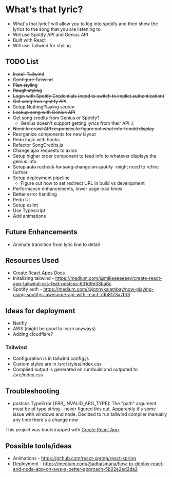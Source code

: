 # What's that lyric?

- What's that lyric? will allow you to log into spotify and then show the lyrics to the song that you are listening to.
- Will use Spotify API and Genius API
- Built with React
- Will use Tailwind for styling

## TODO List

- ~~Install Tailwind~~
- ~~Configure Tailwind~~
- ~~Plan styling~~
- ~~Rough styling~~
- ~~Login with Spotify Credentials (need to switch to implict authentication)~~
- ~~Get song fron spotify API~~
- ~~Setup NothingPlaying screen~~
- ~~Lookup song with Genius API~~
- Get song credits from Genius or Spotify?
  - Genius doesn't support getting lyrics from their API :(
- ~~Need to crawl API responses to figure out what info I could display~~
- Reorganize components for new layout
- Redo logic with hooks
- Refactor SongCredits.js
- Change ajax requests to axios
- Setup higher order component to feed info to whatever displays the genius info
- ~~Setup auto recheck for song change on spotify~~ -might need to refine further
- Setup deployment pipeline
  - Figure out how to set redirect URL in build vs development
- Performance enhancements, lower page load times
- Better error handling
- Redo UI
- Setup eslint
- Use Typescript
- Add animations

## Future Enhancements

- Animate transition from lyric line to detail

## Resources Used

- [Create React Apps Docs](./create-react-app-docs.md)
- Initalizing tailwind - https://medium.com/@mikeeeeeeey/create-react-app-tailwind-css-feat-postcss-631d9e33ba8c
- Spotify auth - https://medium.com/@jonnykalambay/now-playing-using-spotifys-awesome-api-with-react-7db8173a7b13

## Ideas for deployment

- Netifly
- AWS (might be good to learn anyways)
- Adding cloudflare?

### Tailwind

- Configuration is in tailwind.config.js
- Custom styles are in /src/styles/index.css
- Complied output is generated on run/build and outputed to /src/index.css

## Troubleshooting

- postcss TypeError [ERR_INVALID_ARG_TYPE]: The "path" argument must be of type string - never figured this out. Apparantly it's some issue with windows and node. Decided to run tailwind complier manually any time there's a change now

This project was bootstrapped with [Create React App](https://github.com/facebook/create-react-app).

## Possible tools/ideas

- Animations - https://github.com/react-spring/react-spring
- Deployment - https://medium.com/@adhasmana/how-to-deploy-react-and-node-app-on-aws-a-better-approach-5b22e2ed2da2
